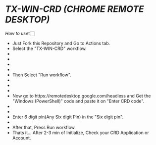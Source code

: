 # ___TX-WIN-CRD (CHROME REMOTE DESKTOP)___

*How to use*👇🏻

<ul>
<li>Just Fork this Repository and Go to Actions tab.<br/>
<li>Select the "TX-WIN-CRD" workflow.<br/>
<li><li><li><li><li>Then Select "Run workflow".<br/>
<li><li><li><li>Now go to https://remotedesktop.google.com/headless and Get the "Windows (PowerShell)" code and paste it on "Enter CRD code".<br/>
<li><li><li>Enter 6 digit pin(Any Six digit Pin) in the "Six digit pin".<br/>
<li><li>After that, Press Run workflow.<br/>
<li>Thats it... After 2-3 min of Initialize, Check your CRD Application or Account.</ul>
